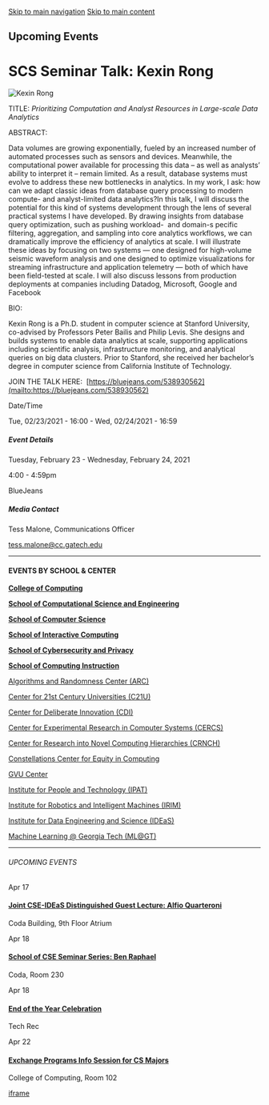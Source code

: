 [Skip to main navigation](https://www.cc.gatech.edu/events/2021/02/23/scs-seminar-talk-kexin-rong#main-navigation) [Skip to main content](https://www.cc.gatech.edu/events/2021/02/23/scs-seminar-talk-kexin-rong#main-content)

## Upcoming Events

# SCS Seminar Talk: Kexin Rong

![Kexin Rong](https://www.cc.gatech.edu/sites/default/files/images/events/Kexin%2520Rong%2520-%2520Photo%25201-21-21.jpeg_2.jpg)

TITLE: _Prioritizing Computation and Analyst Resources in Large-scale Data Analytics_

ABSTRACT:

Data volumes are growing exponentially, fueled by an increased number of automated processes such as sensors and devices. Meanwhile, the computational power available for processing this data – as well as analysts’ ability to interpret it – remain limited. As a result, database systems must evolve to address these new bottlenecks in analytics. In my work, I ask: how can we adapt classic ideas from database query processing to modern compute- and analyst-limited data analytics?In this talk, I will discuss the potential for this kind of systems development through the lens of several practical systems I have developed. By drawing insights from database query optimization, such as pushing workload-  and domain-s pecific filtering, aggregation, and sampling into core analytics workflows, we can dramatically improve the efficiency of analytics at scale. I will illustrate these ideas by focusing on two systems — one designed for high-volume seismic waveform analysis and one designed to optimize visualizations for streaming infrastructure and application telemetry — both of which have been field-tested at scale. I will also discuss lessons from production deployments at companies including Datadog, Microsoft, Google and Facebook

BIO:

Kexin Rong is a Ph.D. student in computer science at Stanford University, co-advised by Professors Peter Bailis and Philip Levis. She designs and builds systems to enable data analytics at scale, supporting applications including scientific analysis, infrastructure monitoring, and analytical queries on big data clusters. Prior to Stanford, she received her bachelor’s degree in computer science from California Institute of Technology.

JOIN THE TALK HERE:  [https://bluejeans.com/538930562](mailto:https://bluejeans.com/538930562)

Date/Time

Tue, 02/23/2021 - 16:00
\- Wed, 02/24/2021 - 16:59

##### Event Details

Tuesday, February 23
\- Wednesday, February 24, 2021

4:00
\- 4:59pm

BlueJeans

##### Media Contact

Tess Malone, Communications Officer

[tess.malone@cc.gatech.edu](mailto:tess.malone@cc.gatech.edu)

* * *

#### EVENTS BY SCHOOL & CENTER

[**College of Computing**](https://www.cc.gatech.edu/event/group/college-computing)

[**School of Computational Science and Engineering**](https://www.cc.gatech.edu/event/group/school-computational-science-and-engineering)

[**School of Computer Science**](https://www.cc.gatech.edu/event/group/school-computer-science)

[**School of Interactive Computing**](https://www.cc.gatech.edu/event/group/school-interactive-computing)

[**School of Cybersecurity and Privacy**](https://www.cc.gatech.edu/event/group/school-cybersecurity-and-privacy)

[**School of Computing Instruction**](https://www.cc.gatech.edu/unit/school-computing-instruction)

[Algorithms and Randomness Center (ARC)](https://www.cc.gatech.edu/event/group/algorithms-and-randomness-center-arc)

[Center for 21st Century Universities (C21U)](https://www.cc.gatech.edu/event/group/center-21st-century-universities-c21u)

[Center for Deliberate Innovation (CDI)](https://www.cc.gatech.edu/event/group/center-deliberate-innovation-cdi)

[Center for Experimental Research in Computer Systems (CERCS)](https://www.cc.gatech.edu/event/group/center-experimental-research-computer-systems-cercs)

[Center for Research into Novel Computing Hierarchies (CRNCH)](https://www.cc.gatech.edu/event/group/center-research-novel-computing-hierarchies-crnch)

[Constellations Center for Equity in Computing](https://www.cc.gatech.edu/event/group/constellations-center-equity-computing)

[GVU Center](https://www.cc.gatech.edu/event/group/gvu-center)

[Institute for People and Technology (IPAT)](https://www.cc.gatech.edu/event/group/institute-people-and-technology-ipat)

[Institute for Robotics and Intelligent Machines (IRIM)](https://www.cc.gatech.edu/event/group/institute-robotics-and-intelligent-machines-irim)

[Institute for Data Engineering and Science (IDEaS)](https://www.cc.gatech.edu/event/group/institute-data-engineering-and-science-ideas)

[Machine Learning @ Georgia Tech (ML@GT)](https://www.cc.gatech.edu/event/group/machine-learning-georgia-tech-mlgt)

* * *

###### UPCOMING EVENTS

Apr 17

#### [Joint CSE-IDEaS Distinguished Guest Lecture: Alfio Quarteroni](https://www.cc.gatech.edu/events/2025/04/17/joint-cse-ideas-distinguished-guest-lecture-alfio-quarteroni)

Coda Building, 9th Floor Atrium

Apr 18

#### [School of CSE Seminar Series: Ben Raphael](https://www.cc.gatech.edu/events/2025/04/18/school-cse-seminar-series-ben-raphael)

Coda, Room 230

Apr 18

#### [End of the Year Celebration](https://www.cc.gatech.edu/events/2025/04/18/end-year-celebration)

Tech Rec

Apr 22

#### [Exchange Programs Info Session for CS Majors](https://www.cc.gatech.edu/events/2025/04/22/exchange-programs-info-session-cs-majors)

College of Computing, Room 102

[iframe](https://static.addtoany.com/menu/sm.25.html#type=core&event=load)